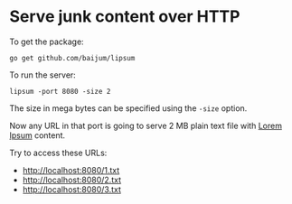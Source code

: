 # Serve junk content over HTTP

To get the package:

    go get github.com/baijum/lipsum

To run the server:

    lipsum -port 8080 -size 2

The size in mega bytes can be specified using the `-size` option.

Now any URL in that port is going to serve 2 MB plain text file
with [Lorem Ipsum](https://en.wikipedia.org/wiki/Lorem_ipsum) content.

Try to access these URLs:

- [http://localhost:8080/1.txt](http://localhost:8080/1.txt)
- [http://localhost:8080/2.txt](http://localhost:8080/2.txt)
- [http://localhost:8080/3.txt](http://localhost:8080/3.txt)
